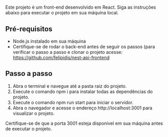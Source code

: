 ﻿#
Este projeto é um front-end desenvolvido em React. Siga as instruções abaixo para executar o projeto em sua máquina local.
## **Pré-requisitos**
- Node.js instalado em sua máquina
- Certifique-se de rodar o back-end antes de seguir os passos (para verificar o passo a passo e clonar o projeto acesse: https://github.com/felipidis/nest-api-frontend
## **Passo a passo**
1. Abra o terminal e navegue até a pasta raiz do projeto.
1. Execute o comando npm i para instalar todas as dependências do projeto.
1. Execute o comando npm run start para iniciar o servidor.
1. Abra o navegador e acesse o endereço http://localhost:3001 para visualizar o projeto.

Certifique-se de que a porta 3001 esteja disponível em sua máquina antes de executar o projeto.
